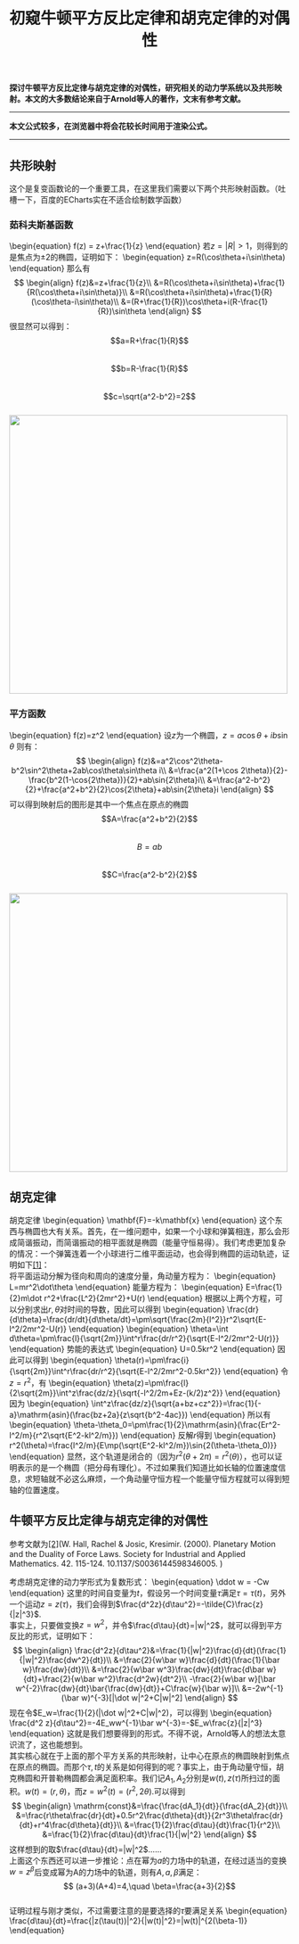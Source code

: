 ﻿---
title: 初窥牛顿平方反比定律和胡克定律的对偶性
categories:
- Dynamics
tags:
- 天文 
- 动力学
updated: 2018-4-12 
---
<script type="text/x-mathjax-config">
  		MathJax.Hub.Config({
            tex2jax: {
                inlineMath: [['$','$'], ['\\(','\\)']]
            },
  			TeX: { 
                equationNumbers: {  
                    autoNumber: "AMS"  
                },
     		    extensions: ["AMSmath.js"]
            },
            CommonHTML: { 
                linebreaks: { 
                    automatic: true 
                } 
            },
            "HTML-CSS": { 
                linebreaks: { 
                    automatic: true 
                } 
            },
            SVG: { 
                linebreaks: { 
                    automatic: true 
                } 
            }
  		});
		</script>

 <script type="text/javascript" src="https://cdn.bootcss.com/mathjax/2.7.3/MathJax.js?config=TeX-AMS-MML_HTMLorMML"></script>
**探讨牛顿平方反比定律与胡克定律的对偶性，研究相关的动力学系统以及共形映射。本文的大多数结论来自于Arnold等人的著作，文末有参考文献。**

---
**本文公式较多，在浏览器中将会花较长时间用于渲染公式。**  
  
--- 
## 共形映射
这个是复变函数论的一个重要工具，在这里我们需要以下两个共形映射函数。（吐槽一下，百度的ECharts实在不适合绘制数学函数）
### 茹科夫斯基函数
\begin{equation}
f(z) = z+\frac{1}{z}
\end{equation}
若$z=|R|>1$，则得到的是焦点为$\pm 2$的椭圆，证明如下：
\begin{equation}
z=R(\cos\theta+i\sin\theta)
\end{equation}
那么有
$$
\begin{align}
f(z)&=z+\frac{1}{z}\\
&=R(\cos\theta+i\sin\theta)+\frac{1}{R(\cos\theta+i\sin\theta)}\\
&=R(\cos\theta+i\sin\theta)+\frac{1}{R}(\cos\theta-i\sin\theta)\\
&=(R+\frac{1}{R})\cos\theta+i(R-\frac{1}{R})\sin\theta
\end{align}
$$
很显然可以得到：  
$$a=R+\frac{1}{R}$$  
$$b=R-\frac{1}{R}$$  
$$c=\sqrt{a^2-b^2}=2$$  
<img src="{{ site.url }}/assets//blog_images/Jukowsky.png" width="500px"/>

### 平方函数
\begin{equation}
f(z)=z^2
\end{equation}
设$z$为一个椭圆，$z=a\cos\theta+ib\sin\theta$
则有：
$$
\begin{align}
f(z)&=a^2\cos^2\theta-b^2\sin^2\theta+2ab\cos\theta\sin\theta i\\
&=\frac{a^2(1+\cos 2\theta)}{2}-\frac{b^2(1-\cos{2\theta})}{2}+ab\sin{2\theta}i\\
&=\frac{a^2-b^2}{2}+\frac{a^2+b^2}{2}\cos{2\theta}+ab\sin{2\theta}i
\end{align}
$$
可以得到映射后的图形是其中一个焦点在原点的椭圆  
$$A=\frac{a^2+b^2}{2}$$  
$$B=ab$$  
$$C=\frac{a^2-b^2}{2}$$  
<img src="{{ site.url }}/assets//blog_images/square.PNG" width="500px"/>

## 胡克定律
胡克定律
\begin{equation}
\mathbf{F}=-k\mathbf{x}
\end{equation}
这个东西与椭圆也大有关系。首先，在一维问题中，如果一个小球和弹簧相连，那么会形成简谐振动，而简谐振动的相平面就是椭圆（能量守恒易得）。我们考虑更加复杂的情况：一个弹簧连着一个小球进行二维平面运动，也会得到椭圆的运动轨迹，证明如下[[1]](http://www.physics.hmc.edu/~saeta/courses/p111/uploads/Y2011/HSChapter6.pdf)：  
将平面运动分解为径向和周向的速度分量，角动量方程为：
\begin{equation}
L=mr^2\dot\theta
\end{equation}
能量方程为：
\begin{equation}
E=\frac{1}{2}m\dot r^2+\frac{L^2}{2mr^2}+U(r)
\end{equation}
根据以上两个方程，可以分别求出$r,\theta$对时间的导数，因此可以得到
\begin{equation}
\frac{dr}{d\theta}=\frac{dr/dt}{d\theta/dt}=\pm\sqrt{\frac{2m}{l^2}}r^2\sqrt{E-l^2/2mr^2-U(r)}
\end{equation}
\begin{equation}
\theta=\int d\theta=\pm\frac{l}{\sqrt{2m}}\int^r\frac{dr/r^2}{\sqrt{E-l^2/2mr^2-U(r)}}
\end{equation}
势能的表达式
\begin{equation}
U=0.5kr^2
\end{equation}
因此可以得到
\begin{equation}
\theta(r)=\pm\frac{i}{\sqrt{2m}}\int^r\frac{dr/r^2}{\sqrt{E-l^2/2mr^2-0.5kr^2}}
\end{equation}
令$z=r^2$，有
\begin{equation}
\theta(z)=\pm\frac{l}{2\sqrt{2m}}\int^z\frac{dz/z}{\sqrt{-l^2/2m+Ez-(k/2)z^2}}
\end{equation}
因为
\begin{equation}
\int^z\frac{dz/z}{\sqrt{a+bz+cz^2}}=\frac{1}{-a}\mathrm{asin}(\frac{bz+2a}{z\sqrt{b^2-4ac}})
\end{equation}
所以有
\begin{equation}
\theta-\theta_0=\pm\frac{1}{2}\mathrm{asin}(\frac{Er^2-l^2/m}{r^2\sqrt{E^2-kl^2/m}})
\end{equation}
反解$r$得到
\begin{equation}
r^2(\theta)=\frac{l^2/m}{E\mp(\sqrt{E^2-kl^2/m})\sin{2(\theta-\theta_0)}}
\end{equation}
显然，这个轨道是闭合的（因为$r^2(\theta+2\pi)=r^2(\theta)$），也可以证明表示的是一个椭圆（把分母有理化）。不过如果我们知道比如长轴的位置速度信息，求短轴就不必这么麻烦，一个角动量守恒方程一个能量守恒方程就可以得到短轴的位置速度。

## 牛顿平方反比定律与胡克定律的对偶性
参考文献为[[2]](https://www.researchgate.net/publication/228571130_Planetary_Motion_and_the_Duality_of_Force_Laws)(W. Hall, Rachel & Josic, Kresimir. (2000). Planetary Motion and the Duality of Force Laws. Society for Industrial and Applied Mathematics. 42. 115-124. 10.1137/S0036144598346005. )
  
考虑胡克定律的动力学形式为复数形式：
\begin{equation}
\ddot w = -Cw
\end{equation}
这里的时间自变量为$t$，假设另一个时间变量$\tau$满足$\tau=\tau(t)$，另外一个运动$z=z(\tau)$，我们会得到$\frac{d^2z}{d\tau^2}=-\tilde{C}\frac{z}{|z|^3}$.  
事实上，只要做变换$z=w^2$，并令$\frac{d\tau}{dt}=|w|^2$，就可以得到平方反比的形式，证明如下：
$$ 
\begin{align}
\frac{d^2z}{d\tau^2}&=\frac{1}{|w|^2}\frac{d}{dt}(\frac{1}{|w|^2}\frac{dw^2}{dt})\\
&=\frac{2}{w\bar w}\frac{d}{dt}(\frac{1}{\bar w}\frac{dw}{dt})\\
&=\frac{2}{w\bar w^3}\frac{dw}{dt}\frac{d\bar w}{dt}+\frac{2}{w\bar w^2}\frac{d^2w}{dt^2}\\
-\frac{2}{w\bar w}[\bar w^{-2}\frac{dw}{dt}\bar{\frac{dw}{dt}}+C\frac{w}{\bar w}]\\
&=-2w^{-1}(\bar w)^{-3}[|\dot w|^2+C|w|^2]
\end{align}
$$
现在令$E_w=\frac{1}{2}(|\dot w|^2+C|w|^2)，可以得到
\begin{equation}
\frac{d^2 z}{d\tau^2}=-4E_ww^{-1}\bar w^{-3}=-$E_w\frac{z}{|z|^3}
\end{equation}
这就是我们想要得到的形式。不得不说，Arnold等人的想法太意识流了，这也能想到。  
其实核心就在于上面的那个平方关系的共形映射，让中心在原点的椭圆映射到焦点在原点的椭圆。而那个$\tau,t$的关系是如何得到的呢？事实上，由于角动量守恒，胡克椭圆和开普勒椭圆都会满足面积率。我们记$A_1,A_2$分别是$w(t),z(\tau)$所扫过的面积。$w(t)=(r,\theta)$，而$z=w^2(t)=(r^2,2\theta)$.可以得到
$$
\begin{align}
\mathrm{const}&=\frac{\frac{dA_1}{dt}}{\frac{dA_2}{dt}}\\
&=\frac{r\theta\frac{dr}{dt}+0.5r^2\frac{d\theta}{dt}}{2r^3\theta\frac{dr}{dt}+r^4\frac{d\theta}{dt}}\\
&=\frac{1}{2}\frac{d\tau}{dt}\frac{1}{r^2}\\
&=\frac{1}{2}\frac{d\tau}{dt}\frac{1}{|w|^2}
\end{align}
$$
这样想到的取$\frac{d\tau}{dt}=|w|^2$……  
上面这个东西还可以进一步推论：点在幂为$a$的力场中的轨道，在经过适当的变换$w=z^\beta$后变成幂为A的力场中的轨道，则有$A,a,\beta$满足：  
$$ (a+3)(A+4)=4,\quad \beta=\frac{a+3}{2}$$  
证明过程与刚才类似，不过需要注意的是要选择的$\tau$要满足关系
\begin{equation}
\frac{d\tau}{dt}=\frac{|z(\tau(t))|^2}{|w(t)|^2}=|w(t)|^{2(\beta-1)}
\end{equation}
